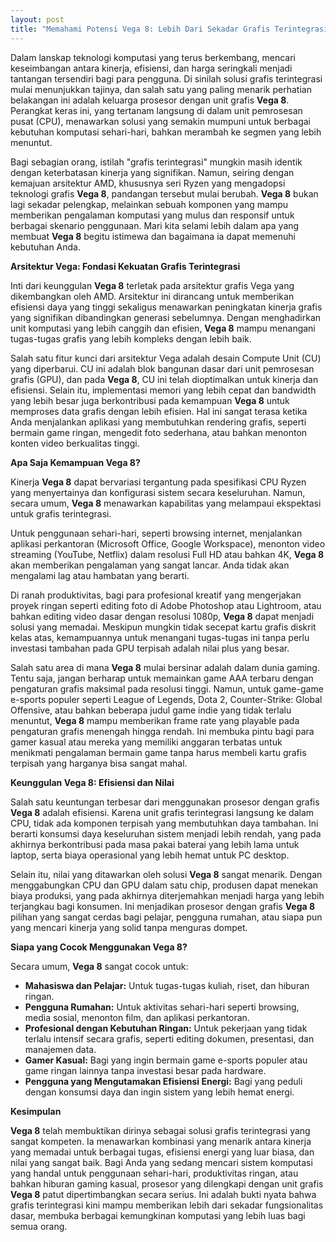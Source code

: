 ```yaml
---
layout: post
title: "Memahami Potensi Vega 8: Lebih Dari Sekadar Grafis Terintegrasi"
---
```


Dalam lanskap teknologi komputasi yang terus berkembang, mencari keseimbangan antara kinerja, efisiensi, dan harga seringkali menjadi tantangan tersendiri bagi para pengguna. Di sinilah solusi grafis terintegrasi mulai menunjukkan tajinya, dan salah satu yang paling menarik perhatian belakangan ini adalah keluarga prosesor dengan unit grafis **Vega 8**. Perangkat keras ini, yang tertanam langsung di dalam unit pemrosesan pusat (CPU), menawarkan solusi yang semakin mumpuni untuk berbagai kebutuhan komputasi sehari-hari, bahkan merambah ke segmen yang lebih menuntut.

Bagi sebagian orang, istilah "grafis terintegrasi" mungkin masih identik dengan keterbatasan kinerja yang signifikan. Namun, seiring dengan kemajuan arsitektur AMD, khususnya seri Ryzen yang mengadopsi teknologi grafis **Vega 8**, pandangan tersebut mulai berubah. **Vega 8** bukan lagi sekadar pelengkap, melainkan sebuah komponen yang mampu memberikan pengalaman komputasi yang mulus dan responsif untuk berbagai skenario penggunaan. Mari kita selami lebih dalam apa yang membuat **Vega 8** begitu istimewa dan bagaimana ia dapat memenuhi kebutuhan Anda.

**Arsitektur Vega: Fondasi Kekuatan Grafis Terintegrasi**

Inti dari keunggulan **Vega 8** terletak pada arsitektur grafis Vega yang dikembangkan oleh AMD. Arsitektur ini dirancang untuk memberikan efisiensi daya yang tinggi sekaligus menawarkan peningkatan kinerja grafis yang signifikan dibandingkan generasi sebelumnya. Dengan menghadirkan unit komputasi yang lebih canggih dan efisien, **Vega 8** mampu menangani tugas-tugas grafis yang lebih kompleks dengan lebih baik.

Salah satu fitur kunci dari arsitektur Vega adalah desain Compute Unit (CU) yang diperbarui. CU ini adalah blok bangunan dasar dari unit pemrosesan grafis (GPU), dan pada **Vega 8**, CU ini telah dioptimalkan untuk kinerja dan efisiensi. Selain itu, implementasi memori yang lebih cepat dan bandwidth yang lebih besar juga berkontribusi pada kemampuan **Vega 8** untuk memproses data grafis dengan lebih efisien. Hal ini sangat terasa ketika Anda menjalankan aplikasi yang membutuhkan rendering grafis, seperti bermain game ringan, mengedit foto sederhana, atau bahkan menonton konten video berkualitas tinggi.

**Apa Saja Kemampuan Vega 8?**

Kinerja **Vega 8** dapat bervariasi tergantung pada spesifikasi CPU Ryzen yang menyertainya dan konfigurasi sistem secara keseluruhan. Namun, secara umum, **Vega 8** menawarkan kapabilitas yang melampaui ekspektasi untuk grafis terintegrasi.

Untuk penggunaan sehari-hari, seperti browsing internet, menjalankan aplikasi perkantoran (Microsoft Office, Google Workspace), menonton video streaming (YouTube, Netflix) dalam resolusi Full HD atau bahkan 4K, **Vega 8** akan memberikan pengalaman yang sangat lancar. Anda tidak akan mengalami lag atau hambatan yang berarti.

Di ranah produktivitas, bagi para profesional kreatif yang mengerjakan proyek ringan seperti editing foto di Adobe Photoshop atau Lightroom, atau bahkan editing video dasar dengan resolusi 1080p, **Vega 8** dapat menjadi solusi yang memadai. Meskipun mungkin tidak secepat kartu grafis diskrit kelas atas, kemampuannya untuk menangani tugas-tugas ini tanpa perlu investasi tambahan pada GPU terpisah adalah nilai plus yang besar.

Salah satu area di mana **Vega 8** mulai bersinar adalah dalam dunia gaming. Tentu saja, jangan berharap untuk memainkan game AAA terbaru dengan pengaturan grafis maksimal pada resolusi tinggi. Namun, untuk game-game e-sports populer seperti League of Legends, Dota 2, Counter-Strike: Global Offensive, atau bahkan beberapa judul game indie yang tidak terlalu menuntut, **Vega 8** mampu memberikan frame rate yang playable pada pengaturan grafis menengah hingga rendah. Ini membuka pintu bagi para gamer kasual atau mereka yang memiliki anggaran terbatas untuk menikmati pengalaman bermain game tanpa harus membeli kartu grafis terpisah yang harganya bisa sangat mahal.

**Keunggulan Vega 8: Efisiensi dan Nilai**

Salah satu keuntungan terbesar dari menggunakan prosesor dengan grafis **Vega 8** adalah efisiensi. Karena unit grafis terintegrasi langsung ke dalam CPU, tidak ada komponen terpisah yang membutuhkan daya tambahan. Ini berarti konsumsi daya keseluruhan sistem menjadi lebih rendah, yang pada akhirnya berkontribusi pada masa pakai baterai yang lebih lama untuk laptop, serta biaya operasional yang lebih hemat untuk PC desktop.

Selain itu, nilai yang ditawarkan oleh solusi **Vega 8** sangat menarik. Dengan menggabungkan CPU dan GPU dalam satu chip, produsen dapat menekan biaya produksi, yang pada akhirnya diterjemahkan menjadi harga yang lebih terjangkau bagi konsumen. Ini menjadikan prosesor dengan grafis **Vega 8** pilihan yang sangat cerdas bagi pelajar, pengguna rumahan, atau siapa pun yang mencari kinerja yang solid tanpa menguras dompet.

**Siapa yang Cocok Menggunakan Vega 8?**

Secara umum, **Vega 8** sangat cocok untuk:

*   **Mahasiswa dan Pelajar:** Untuk tugas-tugas kuliah, riset, dan hiburan ringan.
*   **Pengguna Rumahan:** Untuk aktivitas sehari-hari seperti browsing, media sosial, menonton film, dan aplikasi perkantoran.
*   **Profesional dengan Kebutuhan Ringan:** Untuk pekerjaan yang tidak terlalu intensif secara grafis, seperti editing dokumen, presentasi, dan manajemen data.
*   **Gamer Kasual:** Bagi yang ingin bermain game e-sports populer atau game ringan lainnya tanpa investasi besar pada hardware.
*   **Pengguna yang Mengutamakan Efisiensi Energi:** Bagi yang peduli dengan konsumsi daya dan ingin sistem yang lebih hemat energi.

**Kesimpulan**

**Vega 8** telah membuktikan dirinya sebagai solusi grafis terintegrasi yang sangat kompeten. Ia menawarkan kombinasi yang menarik antara kinerja yang memadai untuk berbagai tugas, efisiensi energi yang luar biasa, dan nilai yang sangat baik. Bagi Anda yang sedang mencari sistem komputasi yang handal untuk penggunaan sehari-hari, produktivitas ringan, atau bahkan hiburan gaming kasual, prosesor yang dilengkapi dengan unit grafis **Vega 8** patut dipertimbangkan secara serius. Ini adalah bukti nyata bahwa grafis terintegrasi kini mampu memberikan lebih dari sekadar fungsionalitas dasar, membuka berbagai kemungkinan komputasi yang lebih luas bagi semua orang.
